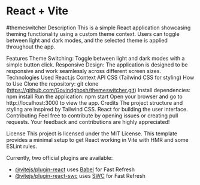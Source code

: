 # React + Vite
#themeswitcher
Description
This is a simple React application showcasing theming functionality using a custom theme context. Users can toggle between light and dark modes, and the selected theme is applied throughout the app.

Features
Theme Switching: Toggle between light and dark modes with a simple button click.
Responsive Design: The application is designed to be responsive and work seamlessly across different screen sizes.
Technologies Used
React.js
Context API
CSS (Tailwind CSS for styling)
How to Use
Clone the repository: git clone (https://github.com/Govindghosh/themeswitcher.git)
Install dependencies: npm install
Run the application: npm start
Open your browser and go to http://localhost:3000 to view the app.
Credits
The project structure and styling are inspired by Tailwind CSS.
React for building the user interface.
Contributing
Feel free to contribute by opening issues or creating pull requests. Your feedback and contributions are highly appreciated!

License
This project is licensed under the MIT License.
This template provides a minimal setup to get React working in Vite with HMR and some ESLint rules.

Currently, two official plugins are available:

- [@vitejs/plugin-react](https://github.com/vitejs/vite-plugin-react/blob/main/packages/plugin-react/README.md) uses [Babel](https://babeljs.io/) for Fast Refresh
- [@vitejs/plugin-react-swc](https://github.com/vitejs/vite-plugin-react-swc) uses [SWC](https://swc.rs/) for Fast Refresh
